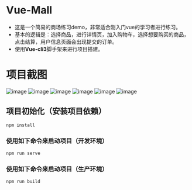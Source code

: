 # Vue-Mall
- 这是一个简易的商场练习demo，非常适合刚入门vue的学习者进行练习。
- 基本的逻辑是：选择商品，进行详情页，加入购物车，选择想要购买的商品，点击结算，用户信息页面会出现提交的订单。
- 使用**Vue-cli3**脚手架来进行项目搭建。

# 项目截图
![image](https://github.com/Nicholspp/vue-mall/blob/master/images/首页.png)
![image](https://github.com/Nicholspp/vue-mall/blob/master/images/分类页.png)
![image](https://github.com/Nicholspp/vue-mall/blob/master/images/购物车页面.png)
![image](https://github.com/Nicholspp/vue-mall/blob/master/images/用户界面.png)
![image](https://github.com/Nicholspp/vue-mall/blob/master/images/商品详情页.png)
![image](https://github.com/Nicholspp/vue-mall/blob/master/images/加入购物车页面.png)



## 项目初始化（安装项目依赖）
```
npm install
```

### 使用如下命令来启动项目（开发环境）
```
npm run serve
```

### 使用如下命令来启动项目（生产环境）
```
npm run build
```
